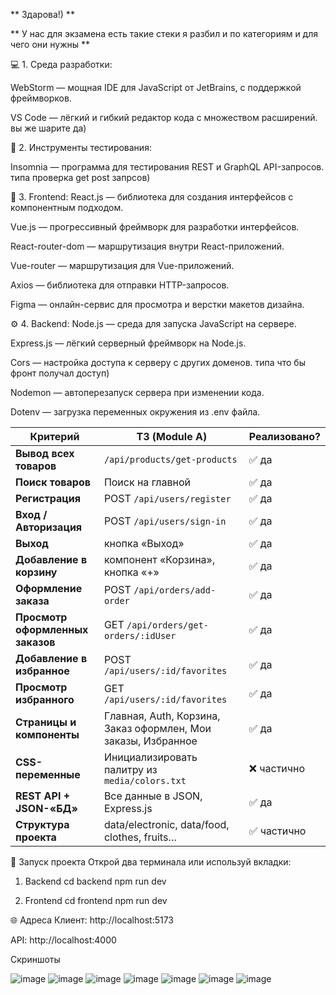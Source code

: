 ** Здарова!) **

** У нас для экзамена есть такие стеки я разбил и по категориям и для чего они нужны **

💻 1. Среда разработки:

WebStorm — мощная IDE для JavaScript от JetBrains, с поддержкой фреймворков.

VS Code — лёгкий и гибкий редактор кода с множеством расширений.
вы же шарите да) 

🧪 2. Инструменты тестирования:

Insomnia — программа для тестирования REST и GraphQL API-запросов.
типа проверка get post запрсов) 

🎨 3. Frontend:
React.js — библиотека для создания интерфейсов с компонентным подходом.

Vue.js — прогрессивный фреймворк для разработки интерфейсов.

React-router-dom — маршрутизация внутри React-приложений.

Vue-router — маршрутизация для Vue-приложений.

Axios — библиотека для отправки HTTP-запросов.

Figma — онлайн-сервис для просмотра и верстки макетов дизайна.

⚙️ 4. Backend:
Node.js — среда для запуска JavaScript на сервере.

Express.js — лёгкий серверный фреймворк на Node.js.

Cors — настройка доступа к серверу с других доменов. типа что бы фронт получал доступ)

Nodemon — автоперезапуск сервера при изменении кода.

Dotenv — загрузка переменных окружения из .env файла.








| Критерий                         | ТЗ (Module A)                                                 | Реализовано? |
| -------------------------------- | ------------------------------------------------------------- | ------------ | 
| **Вывод всех товаров**           | `/api/products/get-products`                                  | ✅ да         |
| **Поиск товаров**                | Поиск на главной                                              | ✅ да         |
| **Регистрация**                  | POST `/api/users/register`                                    | ✅ да         | 
| **Вход / Авторизация**           | POST `/api/users/sign-in`                                     | ✅ да         | 
| **Выход**                        | кнопка «Выход»                                                | ✅ да         |
| **Добавление в корзину**         | компонент «Корзина», кнопка «+»                               | ✅ да         |
| **Оформление заказа**            | POST `/api/orders/add-order`                                  | ✅ да         |
| **Просмотр оформленных заказов** | GET `/api/orders/get-orders/:idUser`                          | ✅ да         |
| **Добавление в избранное**       | POST `/api/users/:id/favorites`                               | ✅ да         |
| **Просмотр избранного**          | GET `/api/users/:id/favorites`                                | ✅ да         |
| **Страницы и компоненты**        | Главная, Auth, Корзина, Заказ оформлен, Мои заказы, Избранное | ✅ да         |
| **CSS-переменные**               | Инициализировать палитру из `media/colors.txt`                | ❌ частично   |
| **REST API + JSON-«БД»**         | Все данные в JSON, Express.js                                 | ✅ да         |
| **Структура проекта**            | data/electronic, data/food, clothes, fruits…                  | ✅ частично   |





🧪 Запуск проекта
Открой два терминала или используй вкладки:

1. Backend
cd backend
npm run dev

2. Frontend
cd frontend
npm run dev

🌐 Адреса
Клиент: http://localhost:5173

API: http://localhost:4000


Скриншоты 

![image](https://github.com/user-attachments/assets/376e6de3-acd7-4881-b44a-a9ee530dcb6c)
![image](https://github.com/user-attachments/assets/38bdd0a4-c25e-4b4e-a917-bd92e7cb42ed)
![image](https://github.com/user-attachments/assets/46d1c3ce-9901-4166-af6d-84c825488347)
![image](https://github.com/user-attachments/assets/c08ae032-abbb-4b80-87b7-02febd8d99fe)
![image](https://github.com/user-attachments/assets/ce16852f-f5de-48f9-880e-9cc6e00f4eed)
![image](https://github.com/user-attachments/assets/2623e46b-24b2-4ee3-b79c-390cb414e781)
![image](https://github.com/user-attachments/assets/bd6836e9-8c69-4643-b66b-6aaa54b00775)




